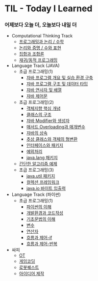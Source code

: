 # TIL - Today I Learned
### 어제보다 오늘 더, 오늘보다 내일 더

+ Computational Thinking Track
  - [프로그래밍과 논리 / 수학](https://github.com/conbrio-sw/TIL/blob/main/Computational%20Think/%ED%94%84%EB%A1%9C%EA%B7%B8%EB%9E%98%EB%B0%8D%EA%B3%BC%20%EB%85%BC%EB%A6%AC_%EC%88%98%ED%95%99.md)
  - [논리와 증명 / 수와 표현](https://github.com/conbrio-sw/TIL/blob/main/Computational%20Think/%EB%85%BC%EB%A6%AC%EC%99%80%20%EC%A6%9D%EB%AA%85_%EC%88%98%EC%99%80%20%ED%91%9C%ED%98%84.md)
  - [집합과 조합론](https://conbrio-sw.tistory.com/2)
  - [재귀/동적 프로그래밍](https://github.com/conbrio-sw/TIL/blob/main/Computational%20Think/%EC%9E%AC%EA%B7%80%2C%20%EB%8F%99%EC%A0%81%ED%94%84%EB%A1%9C%EA%B7%B8%EB%9E%98%EB%B0%8D.md)
+ Language Track (JAVA)
  - 초급 프로그래밍(1)
    - [자바 프로그램 개요 및 실습 환경 구축](https://github.com/conbrio-sw/TIL/blob/main/Language%20Track%20(JAVA)/%EC%9E%90%EB%B0%94%20%ED%94%84%EB%A1%9C%EA%B7%B8%EB%9E%A8%20%EA%B0%9C%EC%9A%94%20%EB%B0%8F%20%EC%8B%A4%EC%8A%B5%20%ED%99%98%EA%B2%BD%20%EA%B5%AC%EC%B6%95.md)
    - [자바 프로그램 구조 및 데이터 타입](https://github.com/conbrio-sw/TIL/blob/main/Language%20Track%20(JAVA)/%EC%9E%90%EB%B0%94%20%ED%94%84%EB%A1%9C%EA%B7%B8%EB%9E%A8%20%EA%B5%AC%EC%A1%B0%20%EB%B0%8F%20%EB%8D%B0%EC%9D%B4%ED%84%B0%20%ED%83%80%EC%9E%85.md)
    - [자바 연사자 및 배열](https://github.com/conbrio-sw/TIL/blob/main/Language%20Track%20(JAVA)/%EC%9E%90%EB%B0%94%20%EC%97%B0%EC%82%B0%EC%9E%90%20%EB%B0%8F%20%EB%B0%B0%EC%97%B4.md)
    - [자바 제어문](https://github.com/conbrio-sw/TIL/blob/main/Language%20Track%20(JAVA)/%EC%9E%90%EB%B0%94%20%EC%A0%9C%EC%96%B4%EB%AC%B8.md)
  - 초급 프로그래밍(2)
    - [객체지향 핵심 개념](https://github.com/conbrio-sw/TIL/blob/main/Language%20Track%20(JAVA)/%EA%B0%9D%EC%B2%B4%EC%A7%80%ED%96%A5%20%ED%95%B5%EC%8B%AC%20%EA%B0%9C%EB%85%90.md)
    - [클래스의 구조](https://github.com/conbrio-sw/TIL/blob/main/Language%20Track%20(JAVA)/%ED%81%B4%EB%9E%98%EC%8A%A4%EC%9D%98%20%EA%B5%AC%EC%A1%B0.md)
    - [자바 Modifier와 생성자](https://github.com/conbrio-sw/TIL/blob/main/Language%20Track%20(JAVA)/%EC%9E%90%EB%B0%94%20Modifier%EC%99%80%20%EC%83%9D%EC%84%B1%EC%9E%90.md)
    - [매서드 Overloading과 매개변수](https://github.com/conbrio-sw/TIL/blob/main/Language%20Track%20(JAVA)/%EB%A7%A4%EC%84%9C%EB%93%9C%20overloading%EA%B3%BC%20%EB%A7%A4%EA%B0%9C%EB%B3%80%EC%88%98.md)
    - [자바의 상속](https://github.com/conbrio-sw/TIL/blob/main/Language%20Track%20(JAVA)/%EC%9E%90%EB%B0%94%EC%9D%98%20%EC%83%81%EC%86%8D.md)
    - [추상 클래스와 객체의 형변환](https://github.com/conbrio-sw/TIL/blob/main/Language%20Track%20(JAVA)/%EC%B6%94%EC%83%81%20%ED%81%B4%EB%9E%98%EC%8A%A4%EC%99%80%20%EA%B0%9D%EC%B2%B4%EC%9D%98%20%ED%98%95%EB%B3%80%ED%99%98.md)
    - [인터페이스와 패키지](https://github.com/conbrio-sw/TIL/blob/main/Language%20Track%20(JAVA)/%EC%9D%B8%ED%84%B0%ED%8E%98%EC%9D%B4%EC%8A%A4%EC%99%80%20%ED%8C%A8%ED%82%A4%EC%A7%80.md)
    - [예외처리](https://github.com/conbrio-sw/TIL/blob/main/Language%20Track%20(JAVA)/%EC%98%88%EC%99%B8%EC%B2%98%EB%A6%AC.md)
    - [java.lang 패키지](https://github.com/conbrio-sw/TIL/blob/main/Language%20Track%20(JAVA)/java.lang%20%ED%8C%A8%ED%82%A4%EC%A7%80.md)
  - [간단한 알고리즘 예제](https://github.com/conbrio-sw/TIL/blob/main/Language%20Track%20(JAVA)/%EA%B0%84%EB%8B%A8%ED%95%9C%20%EC%95%8C%EA%B3%A0%EB%A6%AC%EC%A6%98%20%EC%98%88%EC%A0%9C.md)
  - 초급 프로그래밍(3)
    + [java.util 패키지](https://github.com/conbrio-sw/TIL/blob/main/Language%20Track%20(JAVA)/java.util%20%ED%8C%A8%ED%82%A4%EC%A7%80.md)  
    + [컬렉션 프레임워크](https://github.com/conbrio-sw/TIL/blob/main/Language%20Track%20(JAVA)/%EC%BB%AC%EB%A0%89%EC%85%98%20%ED%94%84%EB%A0%88%EC%9E%84%EC%9B%8C%ED%81%AC.md)
    + [java.io 바이트 입출력](https://github.com/conbrio-sw/TIL/blob/main/Language%20Track%20(JAVA)/java.io%20%EB%B0%94%EC%9D%B4%ED%8A%B8%20%EC%9E%85%EC%B6%9C%EB%A0%A5.md)
+ Language Track (파이썬)
  - 초급 프로그래밍(1)
    * [파이썬의 이해](https://github.com/conbrio-sw/TIL/blob/main/Language%20Track%20(%ED%8C%8C%EC%9D%B4%EC%8D%AC)/%ED%8C%8C%EC%9D%B4%EC%8D%AC%EC%9D%98%20%EC%9D%B4%ED%95%B4.md)
    * [개발환경과 코드작성](https://github.com/conbrio-sw/TIL/blob/main/Language%20Track%20(%ED%8C%8C%EC%9D%B4%EC%8D%AC)/%EA%B0%9C%EB%B0%9C%ED%99%98%EA%B2%BD%EA%B3%BC%20%EC%BD%94%EB%93%9C%EC%9E%91%EC%84%B1.md)
    * [기초문법의 이해](https://github.com/conbrio-sw/TIL/blob/main/Language%20Track%20(%ED%8C%8C%EC%9D%B4%EC%8D%AC)/%EA%B8%B0%EC%B4%88%20%EB%AC%B8%EB%B2%95%EC%9D%98%20%EC%9D%B4%ED%95%B4.md)
    * [변수](https://github.com/conbrio-sw/TIL/blob/main/Language%20Track%20(%ED%8C%8C%EC%9D%B4%EC%8D%AC)/%EB%B3%80%EC%88%98.md)
    * [연산자](https://github.com/conbrio-sw/TIL/blob/main/Language%20Track%20(%ED%8C%8C%EC%9D%B4%EC%8D%AC)/%EC%97%B0%EC%82%B0%EC%9E%90.md)
    * [흐름과 제어-if](https://github.com/conbrio-sw/TIL/blob/main/Language%20Track%20(%ED%8C%8C%EC%9D%B4%EC%8D%AC)/%ED%9D%90%EB%A6%84%EA%B3%BC%20%EC%A0%9C%EC%96%B4-if.md)
    * [흐름과 제어-반복](https://github.com/conbrio-sw/TIL/blob/main/Language%20Track%20(%ED%8C%8C%EC%9D%B4%EC%8D%AC)/%ED%9D%90%EB%A6%84%EA%B3%BC%20%EC%A0%9C%EC%96%B4-%EB%B0%98%EB%B3%B5.md)
+ 싸피
  - [OT](https://github.com/conbrio-sw/TIL/blob/main/%EC%8B%B8%ED%94%BC/OT/readme.md)
  - [게임코딩](https://github.com/conbrio-sw/TIL/blob/main/%EC%8B%B8%ED%94%BC/OT/%EA%B2%8C%EC%9E%84%20%EC%BD%94%EB%94%A9.md)
  - [로봇퀘스트](https://github.com/conbrio-sw/TIL/blob/main/%EC%8B%B8%ED%94%BC/OT/RobotQuest.md)
  - [아이디어 제작](https://github.com/conbrio-sw/TIL/blob/main/%EC%8B%B8%ED%94%BC/OT/%EC%95%84%EC%9D%B4%EB%94%94%EC%96%B4%20%EC%A0%9C%EC%9E%91.md)
